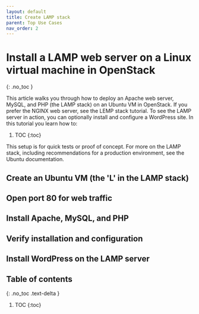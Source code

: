 ```yaml
---
layout: default
title: Create LAMP stack
parent: Top Use Cases
nav_order: 2
---
```


# Install a LAMP web server on a Linux virtual machine in OpenStack
{: .no_toc }

This article walks you through how to deploy an Apache web server, MySQL, and PHP (the LAMP stack) on an Ubuntu VM in OpenStack. If you prefer the NGINX web server, see the LEMP stack tutorial. To see the LAMP server in action, you can optionally install and configure a WordPress site. In this tutorial you learn how to:

1. TOC
{:toc}

This setup is for quick tests or proof of concept. For more on the LAMP stack, including recommendations for a production environment, see the Ubuntu documentation.

## Create an Ubuntu VM (the 'L' in the LAMP stack)

## Open port 80 for web traffic

## Install Apache, MySQL, and PHP

## Verify installation and configuration

## Install WordPress on the LAMP server


## Table of contents
{: .no_toc .text-delta }

1. TOC
{:toc}